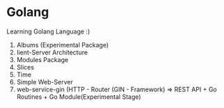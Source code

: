 # Golang
Learning Golang Language :)


1) Albums (Experimental Package)
2) lient-Server Architecture
3) Modules Package 
4) Slices
5) Time
6) Simple Web-Server
7) web-service-gin (HTTP - Router (GIN - Framework) => REST API + Go Routines + Go Module(Experimental Stage)
 
